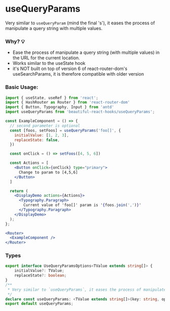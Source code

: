 # useQueryParams

Very similar to `useQueryParam` (mind the final 's'), it eases the process of manipulate a query string with multiple values.

### Why? 💡

- Ease the process of manipulate a query string (with multiple values) in the URL for the current location.
- Works similar to the useState hook
- it's NOT built on top of version 6 of react-router-dom's useSearchParams, it is therefore compatible with older version

### Basic Usage:

```jsx harmony
import { useState, useRef } from 'react';
import { HashRouter as Router } from 'react-router-dom'
import { Button, Typography, Input } from 'antd'
import useQueryParams from 'beautiful-react-hooks/useQueryParams';

const ExampleComponent = () => {
  // second parameter is optional
  const [foos, setFoos] = useQueryParams('foo[]', {
    initialValue: [1, 2, 3],
    replaceState: false,
  })

  const onClick = () => setFoos([4, 5, 6])

  const Actions = [
    <Button onClick={onClick} type="primary">
      Change to param to [4,5,6]
    </Button>
  ]

  return (
    <DisplayDemo actions={Actions}>
      <Typography.Paragraph>
        Current value of 'foo[]' param is '{foos.join(',')}'
      </Typography.Paragraph>
    </DisplayDemo>
  );
};

<Router>
  <ExampleComponent />
</Router>
```

<!-- Types -->
### Types
    
```typescript static
export interface UseQueryParamsOptions<TValue extends string[]> {
    initialValue?: TValue;
    replaceState?: boolean;
}
/**
 * Very similar to `useQueryParams`, it eases the process of manipulate a query string that handles multiple values
 */
declare const useQueryParams: <TValue extends string[]>(key: string, options?: UseQueryParamsOptions<TValue>) => [TValue, (nextValue?: TValue | undefined) => void];
export default useQueryParams;

```
<!-- Types:end -->